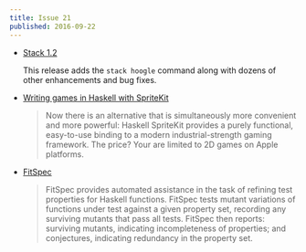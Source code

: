 ```yaml
---
title: Issue 21
published: 2016-09-22
---
```


- [Stack 1.2](https://docs.haskellstack.org/en/stable/ChangeLog/#120)

  This release adds the `stack hoogle` command along with dozens of other enhancements and bug fixes.

- [Writing games in Haskell with SpriteKit](http://blog.haskellformac.com/blog/writing-games-in-haskell-with-spritekit)

  > Now there is an alternative that is simultaneously more convenient and more powerful: Haskell SpriteKit provides a purely functional, easy-to-use binding to a modern industrial-strength gaming framework. The price? Your are limited to 2D games on Apple platforms.

- [FitSpec](https://github.com/rudymatela/fitspec/blob/6bf63582828566605396286d2c301bcedb11dca3/README.md)

  > FitSpec provides automated assistance in the task of refining test properties for Haskell functions. FitSpec tests mutant variations of functions under test against a given property set, recording any surviving mutants that pass all tests. FitSpec then reports: surviving mutants, indicating incompleteness of properties; and conjectures, indicating redundancy in the property set.
